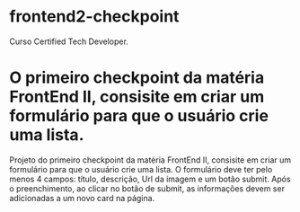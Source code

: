 # frontend2-checkpoint
Curso Certified Tech Developer.

O primeiro checkpoint da matéria FrontEnd II, consisite em criar um formulário para que o usuário crie uma lista.
=======
Projeto do primeiro checkpoint da matéria FrontEnd II, consisite em criar um formulário para que o usuário crie uma lista. 
O formulário deve ter pelo menos 4 campos: título, descrição, Url da imagem e um botão submit. 
Após o preenchimento, ao clicar no botão de submit, as informações devem ser adicionadas a um novo card na página.

